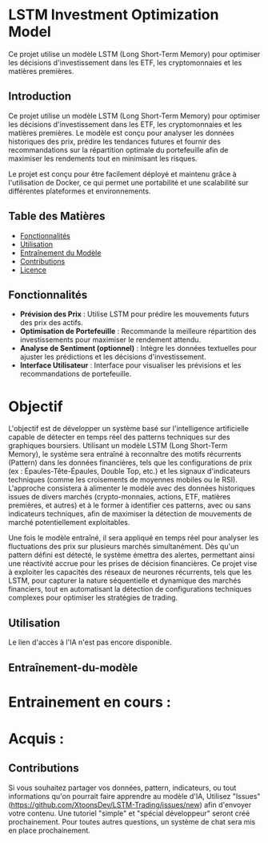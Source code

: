 # LSTM Investment Optimization Model
Ce projet utilise un modèle LSTM (Long Short-Term Memory) pour optimiser les décisions d'investissement dans les ETF, les cryptomonnaies et les matières premières.

## Introduction

Ce projet utilise un modèle LSTM (Long Short-Term Memory) pour optimiser les décisions d'investissement dans les ETF, les cryptomonnaies et les matières premières. Le modèle est conçu pour analyser les données historiques des prix, prédire les tendances futures et fournir des recommandations sur la répartition optimale du portefeuille afin de maximiser les rendements tout en minimisant les risques.

Le projet est conçu pour être facilement déployé et maintenu grâce à l'utilisation de Docker, ce qui permet une portabilité et une scalabilité sur différentes plateformes et environnements.

## Table des Matières

- [Fonctionnalités](#fonctionnalités)
- [Utilisation](#utilisation)
- [Entraînement du Modèle](#entraînement-du-modèle)
- [Contributions](#contributions)
- [Licence](#licence)

## Fonctionnalités

- **Prévision des Prix** : Utilise LSTM pour prédire les mouvements futurs des prix des actifs.
- **Optimisation de Portefeuille** : Recommande la meilleure répartition des investissements pour maximiser le rendement attendu.
- **Analyse de Sentiment (optionnel)** : Intègre les données textuelles pour ajuster les prédictions et les décisions d'investissement.
- **Interface Utilisateur** : Interface pour visualiser les prévisions et les recommandations de portefeuille.

# Objectif

L'objectif est de développer un système basé sur l'intelligence artificielle capable de détecter en temps réel des patterns techniques sur des graphiques boursiers. Utilisant un modèle LSTM (Long Short-Term Memory), le système sera entraîné à reconnaître des motifs récurrents (Pattern) dans les données financières, tels que les configurations de prix (ex : Épaules-Tête-Épaules, Double Top, etc.) et les signaux d'indicateurs techniques (comme les croisements de moyennes mobiles ou le RSI). L'approche consistera à alimenter le modèle avec des données historiques issues de divers marchés (crypto-monnaies, actions, ETF, matières premières, et autres) et à le former à identifier ces patterns, avec ou sans indicateurs techniques, afin de maximiser la détection de mouvements de marché potentiellement exploitables.

Une fois le modèle entraîné, il sera appliqué en temps réel pour analyser les fluctuations des prix sur plusieurs marchés simultanément. Dès qu'un pattern défini est détecté, le système émettra des alertes, permettant ainsi une réactivité accrue pour les prises de décision financières. Ce projet vise à exploiter les capacités des réseaux de neurones récurrents, tels que les LSTM, pour capturer la nature séquentielle et dynamique des marchés financiers, tout en automatisant la détection de configurations techniques complexes pour optimiser les stratégies de trading.


## Utilisation

Le lien d'accès à l'IA n'est pas encore disponible.

## Entraînement-du-modèle

# Entrainement en cours :

# Acquis :


## Contributions

Si vous souhaitez partager vos données, pattern, indicateurs, ou tout informations qu'on pourrait faire apprendre au modèle d'IA, Utilisez "Issues" (https://github.com/XtoonsDev/LSTM-Trading/issues/new) afin d'envoyer votre contenu.
Une tutoriel "simple" et "spécial développeur" seront créé prochainement. Pour toutes autres questions, un système de chat sera mis en place prochainement.

